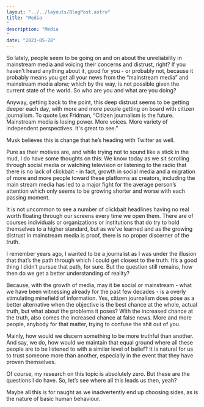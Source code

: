 ```yaml
---
layout: "../../layouts/BlogPost.astro"
title: "Media
"
description: "Media
"
date: "2023-05-28"
---
```


So lately, people seem to be going on and on about the unreliability in mainstream media and voicing their concerns and distrust, right?
If you haven’t heard anything about it, good for you - or probably not, because it probably means you get all your news from the “mainstream media” and mainstream media alone; which by the way, is not possible given the current state of the world. So who are you and what are you doing?

Anyway, getting back to the point, this deep distrust seems to be getting deeper each day, with more and more people getting on board with citizen journalism. To quote Lex Fridman, “Citizen journalism is the future. Mainstream media is losing power. More voices. More variety of independent perspectives. It's great to see.”

Musk believes this is change that he’s heading with Twitter as well. 

Pure as their motives are, and while trying not to sound like a stick in the mud, I do have some thoughts on this:
We know today as we sit scrolling through social media or watching television or listening to the radio that there is no lack of clickbait - in fact, growth in social media and a migration of more and more people toward these platforms as creators, including the main stream media has led to a major fight for the average person’s attention which only seems to be growing shorter and worse with each passing moment. 

It is not uncommon to see a number of clickbait headlines having no real worth floating through our screens every time we open them. There are of courses individuals or organizations or institutions that do try to hold themselves to a higher standard, but as we’ve learned and as the growing distrust in mainstream media is proof, there is no proper discerner of the truth. 

I remember years ago, I wanted to be a journalist as I was under the illusion that that’s the path through which I could get closest to the truth. It’s a good thing I didn’t pursue that path, for sure. But the question still remains, how then do we get a better understanding of reality? 

Because, with the growth of media, may it be social or mainstream - what we have been witnessing already for the past few decades - is a overly stimulating minefield of information. Yes, citizen journalism does pose as a better alternative when the objective is the best chance at the whole, actual truth, but what about the problems it poses? With the increased chance at the truth, also comes the increased chance at false news. More and more people, anybody for that matter, trying to confuse the shit out of you.

Mainly, how would we discern something to be more truthful than another. And say, we do, how would we maintain that equal ground where all these people are to be listened to with a similar level of belief? It is natural for us to trust someone more than another, especially in the event that they have proven themselves.

Of course, my research on this topic is absolutely zero. But these are the questions I do have. So, let’s see where all this leads us then, yeah?

Maybe all this is for naught as we inadvertently end up choosing sides, as is the nature of basic human behaviour.
